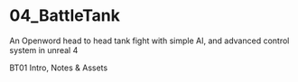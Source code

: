 # 04_BattleTank
An Openword head to head tank fight with simple AI, and advanced control system in unreal 4

BT01 Intro, Notes & Assets
